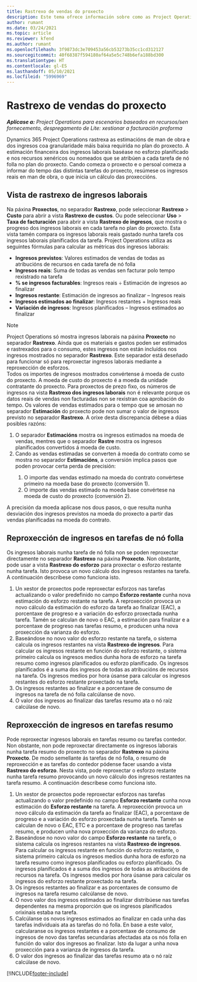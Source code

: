 ```yaml
---
title: Rastrexo de vendas do proxecto
description: Este tema ofrece información sobre como as Project Operations rastrexa o progreso fronte aos ingresos laborais nun proxecto.
author: rumant
ms.date: 03/24/2021
ms.topic: article
ms.reviewer: kfend
ms.author: rumant
ms.openlocfilehash: 3f9873dc3e709453a56cb53273b35cc1cd312127
ms.sourcegitcommit: 40f68387f594180af64a5e5c748b6efa188bd300
ms.translationtype: HT
ms.contentlocale: gl-ES
ms.lasthandoff: 05/10/2021
ms.locfileid: "5996969"
---
```

# <a name="project-sales-tracking"></a>Rastrexo de vendas do proxecto

_**Aplícase a:** Project Operations para escenarios baseados en recursos/sen fornecemento, despregamento de Lite: xestionar a facturación proforma_

Dynamics 365 Project Operations rastrexa as estimacións de man de obra e dos ingresos coa granularidade máis baixa requirida no plan do proxecto. A estimación financeira dos ingresos laborais baséase no esforzo planificado e nos recursos xenéricos ou nomeados que se atribúen a cada tarefa de nó folla no plan do proxecto. Cando comeza o proxecto e o persoal comeza a informar do tempo das distintas tarefas do proxecto, resúmese os ingresos reais en man de obra, o que inicia un cálculo das proxeccións.

## <a name="labor-revenue-tracking-view"></a>Vista de rastrexo de ingresos laborais

Na páxina **Proxectos**, no separador **Rastrexo**, pode seleccionar **Rastrexo** > **Custo** para abrir a vista **Rastrexo de custos**. Ou pode seleccionar **Uso** > **Taxa de facturación** para abrir a vista **Rastrexo de ingresos**, que mostra o progreso dos ingresos laborais en cada tarefa no plan do proxecto. Esta vista tamén compara os ingresos laborais reais gastado nunha tarefa cos ingresos laborais planificados da tarefa. Project Operations utiliza as seguintes fórmulas para calcular as métricas dos ingresos laborais:

- **Ingresos previstos**: Valores estimados de vendas de todas as atribucións de recursos en cada tarefa de nó folla
- **Ingresos reais**: Suma de todas as vendas sen facturar polo tempo rexistrado na tarefa
- **% se ingresos facturables**: Ingresos reais ÷ Estimación de ingresos ao finalizar
- **Ingresos restante**: Estimación de ingresos ao finalizar – Ingresos reais
- **Ingresos estimados ao finalizar**: Ingresos restantes + Ingresos reais
- **Variación de ingresos**: Ingresos planificados – Ingresos estimados ao finalizar


> [!NOTE]
> Project Operations só mostra ingresos laborais na páxina **Proxecto** no separador **Rastrexo**. Aínda que os materiais e gastos poden ser estimados e rastrexados para o consumo, estes ingresos non están incluídos nos ingresos mostrados no separador **Rastrexo**. Este separador está deseñado para funcionar só para reproxectar ingresos laborais mediante a reproxección de esforzos.  
> Todos os importes de ingresos mostrados convértense á moeda de custo do proxecto. A moeda de custo do proxecto é a moeda da unidade contratante do proxecto. Para proxectos de prezo fixo, os números de ingresos na vista **Rastrexo dos ingresos laborais** non é relevante porque os datos reais de vendas non facturadas non se rexistran coa aprobación do tempo.
> Os valores de vendas estimados para o tempo que se amosan no separador **Estimación** do proxecto pode non sumar o valor de ingresos previsto no separador **Rastrexo**. A orixe desta discrepancia débese a dúas posibles razóns:
><ol>
   ><li> O separador <b>Estimacións</b> mostra os ingresos estimados na moeda de vendas, mentres que o separador <b>Rastre</b> mostra os ingresos planificados convertidos á moeda de custo. </li>
   ><li> Cando as vendas estimadas se converten á moeda do contrato como se mostra no separador <b>Estimacións</b>, a conversión implica pasos que poden provocar certa perda de precisión: </li>
><ol>
><li> O importe das vendas estimado na moeda do contrato convértese primeiro na moeda base do proxecto (conversión 1).</li>
><li> O importe das vendas estimado na moeda base convértese na moeda de custo do proxecto (conversión 2). </li>
></ol>
></ol>
> A precisión da moeda aplícase nos dous pasos, o que resulta nunha desviación dos ingresos previstos na moeda do proxecto a partir das vendas planificadas na moeda do contrato.
   

## <a name="reprojecting-revenues-on-leaf-node-tasks"></a>Reproxección de ingresos en tarefas de nó folla

Os ingresos laborais nunha tarefa de nó folla non se poden reproxectar directamente no separador **Rastrexo** na páxina **Proxecto**. Non obstante, pode usar a vista **Rastrexo do esforzo** para proxectar o esforzo restante nunha tarefa. Isto provoca un novo cálculo dos ingresos restantes na tarefa. A continuación descríbese como funciona isto.

1. Un xestor de proxectos pode reproxectar esforzos nas tarefas actualizando o valor predefinido no campo **Esforzo restante** cunha nova estimación do esforzo restante na tarefa. A reproxección provoca un novo cálculo da estimación do esforzo da tarefa ao finalizar (EAC), a porcentaxe de progreso e a variación do esforzo proxectada nunha tarefa. Tamén se calculan de novo o EAC, a estimación para finalizar e a porcentaxe de progreso nas tarefas resumo, e producen unha nova proxección da varianza do esforzo.
2. Baseándose no novo valor do esforzo restante na tarefa, o sistema calcula os ingresos restantes na vista **Rastrexo de ingresos**. Para calcular os ingresos restante en función do esforzo restante, o sistema primeiro calcula os ingresos medios dunha hora de esforzo na tarefa resumo como ingresos planificados ou esforzo planificado. Os ingresos planificados é a suma dos ingresos de todas as atribucións de recursos na tarefa. Os ingresos medios por hora úsanse para calcular os ingresos restantes do esforzo restante proxectado na tarefa.
3. Os ingresos restantes ao finalizar e a porcentaxe de consumo de ingresos na tarefa de nó folla calcúlanse de novo.
4. O valor dos ingresos ao finalizar das tarefas resumo ata o nó raíz calcúlase de novo.

## <a name="reprojecting-revenues-on-summary-tasks"></a>Reproxección de ingresos en tarefas resumo

Pode reproxectar ingresos laborais en tarefas resumo ou tarefas contedor. Non obstante, non pode reproxectar directamente os ingresos laborais nunha tarefa resumo do proxecto no separador **Rastrexo** na páxina **Proxecto**. De modo semellante ás tarefas de nó folla, o resumo de reproxección e as tarefas do contedor pódense facer usando a vista **Rastrexo do esforzo**. Nesta vista, pode reproxectar o esforzo restante nunha tarefa resumo provocando un novo cálculo dos ingresos restantes na tarefa resumo. A continuación descríbese como funciona isto.

1. Un xestor de proxectos pode reproxectar esforzos nas tarefas actualizando o valor predefinido no campo **Esforzo restante** cunha nova estimación do **Esforzo restante** na tarefa. A reproxección provoca un novo cálculo da estimación da tarefa ao finalizar (EAC), a porcentaxe de progreso e a variación do esforzo proxectada nunha tarefa. Tamén se calculan de novo o EAC, ETC e a porcentaxe de progreso nas tarefas resumo, e producen unha nova proxección da varianza do esforzo.
2. Baseándose no novo valor do campo **Esforzo restante** na tarefa, o sistema calcula os ingresos restantes na vista **Rastrexo de ingresos**. Para calcular os ingresos restante en función do esforzo restante, o sistema primeiro calcula os ingresos medios dunha hora de esforzo na tarefa resumo como ingresos planificados ou esforzo planificado. Os ingresos planificados é a suma dos ingresos de todas as atribucións de recursos na tarefa. Os ingresos medios por hora úsanse para calcular os ingresos do esforzo restante proxectado na tarefa.
3. Os ingresos restantes ao finalizar e as porcentaxes de consumo de ingresos na tarefa resumo calcúlanse de novo.
4. O novo valor dos ingresos estimados ao finalizar distribúese nas tarefas dependentes na mesma proporción que os ingresos planificados orixinais estaba na tarefa.
5. Calcúlanse os novos ingresos estimados ao finalizar en cada unha das tarefas individuais ata as tarefas do nó folla. En base a este valor, calcularanse os ingresos restantes e a porcentaxe de consumo de ingresos de novo das tarefas secundarias afectadas ata os nós folla en función do valor dos ingresos ao finalizar. Isto da lugar a unha nova proxección para a varianza de ingresos da tarefa. 
6. O valor dos ingresos ao finalizar das tarefas resumo ata o nó raíz calcúlase de novo.


[!INCLUDE[footer-include](../includes/footer-banner.md)]

